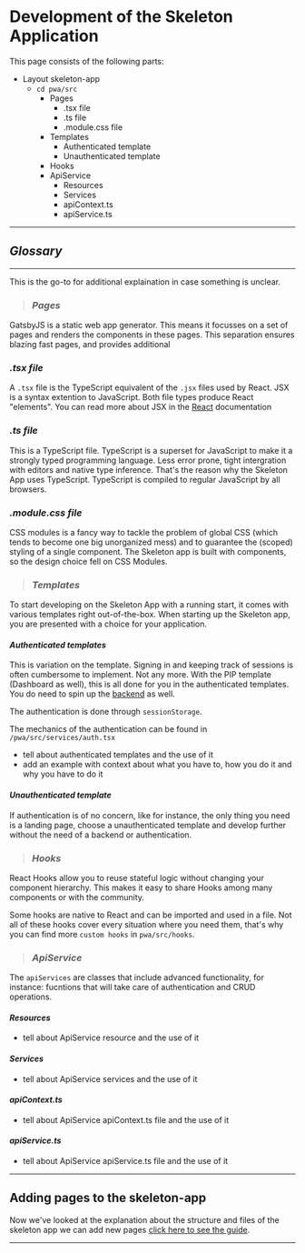 # Development of the Skeleton Application

This page consists of the following parts:

- Layout skeleton-app
  - `cd pwa/src`
    - Pages
      - .tsx file
      - .ts file
      - .module.css file
    - Templates
      - Authenticated template
      - Unauthenticated template
    - Hooks
    - ApiService
      - Resources
      - Services
      - apiContext.ts
      - apiService.ts
  
---

## _Glossary_

---
This is the go-to for additional explaination in case something is unclear.

> ### _Pages_

GatsbyJS is a static web app generator. This means it focusses on a set of pages and renders the components in these pages. This separation ensures blazing fast pages, and provides additional

### _.tsx file_

A `.tsx` file is the TypeScript equivalent of the `.jsx` files used by React. JSX is a syntax extention to JavaScript. Both file types produce React "elements". You can read more about JSX in the [React](https://reactjs.org/docs/introducing-jsx.html) documentation

### _.ts file_

This is a TypeScript file. TypeScript is a superset for JavaScript to make it a strongly typed programming language. Less error prone, tight intergration with editors and native type inference. That's the reason why the Skeleton App uses TypeScript. TypeScript is compiled to regular JavaScript by all browsers.

### _.module.css file_

CSS modules is a fancy way to tackle the problem of global CSS (which tends to become one big unorganized mess) and to guarantee the (scoped) styling of a single component. The Skeleton app is built with components, so the design choice fell on CSS Modules.

> ### _Templates_

To start developing on the Skeleton App with a running start, it comes with various templates right out-of-the-box. When starting up the Skeleton app, you are presented with a choice for your application.

#### _Authenticated templates_

This is variation on the template. Signing in and keeping track of sessions is often cumbersome to implement. Not any more. With the PIP template (Dashboard as well), this is all done for you in the authenticated templates. You do need to spin up the [backend](backend.md) as well.

The authentication is done through `sessionStorage`.

The mechanics of the authentication can be found in  `/pwa/src/services/auth.tsx`

- tell about authenticated templates and the use of it
- add an example with context about what you have to, how you do it and why you have to do it

#### _Unauthenticated template_

If authentication is of no concern, like for instance, the only thing you need is a landing page, choose a unauthenticated template and develop further without the need of a backend or authentication.

> ### _Hooks_

React Hooks allow you to reuse stateful logic without changing your component hierarchy. This makes it easy to share Hooks among many components or with the community.

Some hooks are native to React and can be imported and used in a file. Not all of these hooks cover every situation where you need them, that's why you can find more `custom hooks` in `pwa/src/hooks`.

> ### _ApiService_

The `apiServices` are classes that include advanced functionality, for instance: fucntions that will take care of authentication and CRUD operations.

#### _Resources_

- tell about ApiService resource and the use of it

#### _Services_

- tell about ApiService services and the use of it

#### _apiContext.ts_

- tell about ApiService apiContext.ts file and the use of it

#### _apiService.ts_

- tell about ApiService apiService.ts file and the use of it

---

## Adding pages to the skeleton-app

Now we've looked at the explanation about the structure and files of the skeleton app we can add new pages
[click here to see the guide](./pages.md).

---
